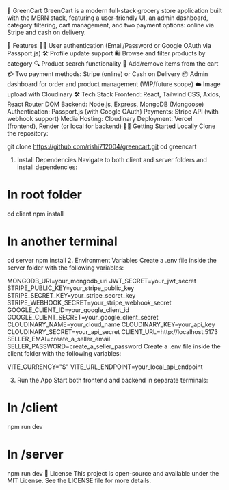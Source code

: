 
🛒 GreenCart
GreenCart is a modern full-stack grocery store application built with the MERN stack, featuring a user-friendly UI, an admin dashboard, category filtering, cart management, and two payment options: online via Stripe and cash on delivery.



🚀 Features
🧑‍💼 User authentication (Email/Password or Google OAuth via Passport.js)
🛠️ Profile update support
🛍️ Browse and filter products by category
🔍 Product search functionality
🛒 Add/remove items from the cart
💳 Two payment methods: Stripe (online) or Cash on Delivery
📦 Admin dashboard for order and product management (WIP/future scope)
☁️ Image upload with Cloudinary
🛠️ Tech Stack
Frontend: React, Tailwind CSS, Axios, React Router DOM
Backend: Node.js, Express, MongoDB (Mongoose)
Authentication: Passport.js (with Google OAuth)
Payments: Stripe API (with webhook support)
Media Hosting: Cloudinary
Deployment: Vercel (frontend), Render (or local for backend)
🧑‍💻 Getting Started Locally
Clone the repository:

git clone https://github.com/rishi712004/greencart.git
cd greencart
1. Install Dependencies
Navigate to both client and server folders and install dependencies:

# In root folder
cd client
npm install

# In another terminal
cd server
npm install
2. Environment Variables
Create a .env file inside the server folder with the following variables:

MONGODB_URI=your_mongodb_uri
JWT_SECRET=your_jwt_secret
STRIPE_PUBLIC_KEY=your_stripe_public_key
STRIPE_SECRET_KEY=your_stripe_secret_key
STRIPE_WEBHOOK_SECRET=your_stripe_webhook_secret
GOOGLE_CLIENT_ID=your_google_client_id
GOOGLE_CLIENT_SECRET=your_google_client_secret
CLOUDINARY_NAME=your_cloud_name
CLOUDINARY_KEY=your_api_key
CLOUDINARY_SECRET=your_api_secret
CLIENT_URL=http://localhost:5173
SELLER_EMAI=create_a_seller_email
SELLER_PASSWORD=create_a_seller_password
Create a .env file inside the client folder with the following variables:

VITE_CURRENCY="$"
VITE_URL_ENDPOINT=your_local_api_endpoint

3. Run the App
Start both frontend and backend in separate terminals:

# In /client
npm run dev

# In /server
npm run dev
📌 License
This project is open-source and available under the MIT License. See the LICENSE file for more details.


